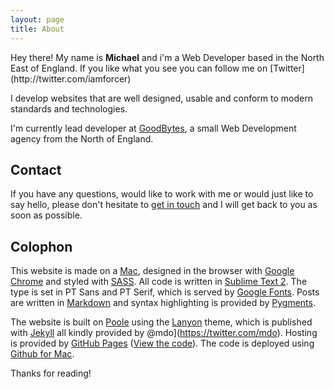 ```yaml
---
layout: page
title: About
---
```


<p class="message">
  Hey there! My name is <strong>Michael</strong> and i'm a Web Developer based in the North East of England. If you like what you see you can follow me on [Twitter](http://twitter.com/iamforcer)
</p>

I develop websites that are well designed, usable and conform to modern standards and technologies.

I'm currently lead developer at [GoodBytes](http://www.goodbytes.co.uk), a small Web Development agency from the North of England.

## Contact

If you have any questions, would like to work with me or would just like to say hello, please don't hesitate to [get in touch](mailto:michael@goodbytes.co.uk) and I will get back to you as soon as possible.

## Colophon

This website is made on a [Mac](http://www.apple.com), designed in the browser with [Google Chrome](http://www.google.com/chrome) and styled with [SASS](http://sass-lang.com). All code is written in [Sublime Text 2](http://www.sublimetext.com). The type is set in PT Sans and PT Serif, which is served by [Google Fonts](http://www.google.com/webfonts). Posts are written in [Markdown](http://daringfireball.net/projects/markdown/) and syntax highlighting is provided by [Pygments](http://pygments.org).

The website is built on [Poole](https://github.com/poole) using the [Lanyon](http://lanyon.getpoole.com) theme, which is published with [Jekyll](http://jekyllrb.com) all kindly provided by  @mdo](https://twitter.com/mdo). Hosting is provided by [GitHub Pages](http://pages.github.com) ([View the code](https://github.com/GoodBytesUK/GoodBytesUK.github.io)). The code is deployed using [Github for Mac](https://mac.github.com).

Thanks for reading!
